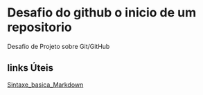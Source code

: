 # Desafio do github o inicio de um repositorio
Desafio de Projeto sobre Git/GitHub 

## links Úteis
[Sintaxe_basica_Markdown](https://docs.pipz.com/central-de-ajuda/learning-center/guia-basico-de-markdown#open)

